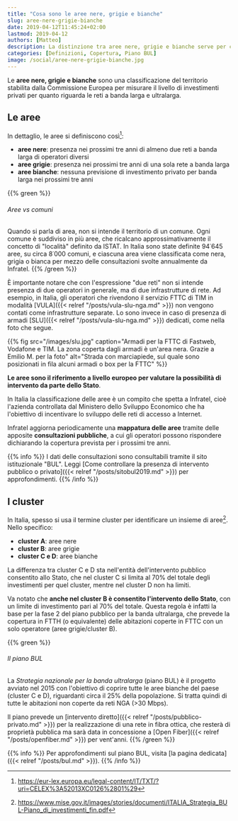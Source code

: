 ```yaml
---
title: "Cosa sono le aree nere, grigie e bianche"
slug: aree-nere-grigie-bianche
date: 2019-04-12T11:45:24+02:00
lastmod: 2019-04-12
authors: [Matteo]
description: La distinzione tra aree nere, grigie e bianche serve per classificare il grado di investimenti per la banda larga presenti sul territorio.
categories: [Definizioni, Copertura, Piano BUL]
image: /social/aree-nere-grigie-bianche.jpg
---
```


Le **aree nere, grigie e bianche** sono una classificazione del territorio stabilita dalla Commissione Europea per misurare il livello di investimenti privati per quanto riguarda le reti a banda larga e ultralarga.

## Le aree

In dettaglio, le aree si definiscono così[^lex]:

[^lex]: https://eur-lex.europa.eu/legal-content/IT/TXT/?uri=CELEX%3A52013XC0126%2801%29

- **aree nere**: presenza nei prossimi tre anni di almeno due reti a banda larga di operatori diversi
- **aree grigie**: presenza nei prossimi tre anni di una sola rete a banda larga
- **aree bianche**: nessuna previsione di investimento privato per banda larga nei prossimi tre anni

{{% green %}}
###### Aree vs comuni
Quando si parla di area, non si intende il territorio di un comune. Ogni comune è suddiviso in più aree, che ricalcano approssimativamente il concetto di "località" definito da ISTAT. In Italia sono state definite 94˙645 aree, su circa 8˙000 comuni, e ciascuna area viene classificata come nera, grigia o bianca per mezzo delle consultazioni svolte annualmente da Infratel.
{{% /green %}}

È importante notare che con l'espressione "due reti" non si intende presenza di due operatori in generale, ma di due infrastrutture di rete. Ad esempio, in Italia, gli operatori che rivendono il servizio FTTC di TIM in modalità [VULA]({{< relref "/posts/vula-slu-nga.md" >}}) non vengono contati come infrastrutture separate. Lo sono invece in caso di presenza di armadi [SLU]({{< relref "/posts/vula-slu-nga.md" >}}) dedicati, come nella foto che segue.

{{% fig src="/images/slu.jpg" caption="Armadi per la FTTC di Fastweb, Vodafone e TIM. La zona coperta dagli armadi è un'area nera. Grazie a Emilio M. per la foto" alt="Strada con marciapiede, sul quale sono posizionati in fila alcuni armadi o box per la FTTC" %}}

**Le aree sono il riferimento a livello europeo per valutare la possibilità di intervento da parte dello Stato**.

In Italia la classificazione delle aree è un compito che spetta a Infratel, cioè l'azienda controllata dal Ministero dello Sviluppo Economico che ha l'obiettivo di incentivare lo sviluppo delle reti di accesso a Internet.

Infratel aggiorna periodicamente una **mappatura delle aree** tramite delle apposite **consultazioni pubbliche**, a cui gli operatori possono rispondere dichiarando la copertura prevista per i prossimi tre anni.

{{% info %}}
I dati delle consultazioni sono consultabili tramite il sito istituzionale "BUL". Leggi [Come controllare la presenza di intervento pubblico o privato]({{< relref "/posts/sitobul2019.md" >}}) per approfondimenti.
{{% /info %}}

## I cluster

In Italia, spesso si usa il termine cluster per identificare un insieme di aree[^strategia]. Nello specifico:

[^strategia]: https://www.mise.gov.it/images/stories/documenti/ITALIA_Strategia_BUL-Piano_di_investimenti_fin.pdf

- **cluster A**: aree nere
- **cluster B**: aree grigie
- **cluster C e D**: aree bianche

La differenza tra cluster C e D sta nell'entità dell'intervento pubblico consentito allo Stato, che nel cluster C si limita al 70% del totale degli investimenti per quel cluster, mentre nel cluster D non ha limiti.

Va notato che **anche nel cluster B è consentito l'intervento dello Stato**, con un limite di investimento pari al 70% del totale. Questa regola è infatti la base per la fase 2 del piano pubblico per la banda ultralarga, che prevede la copertura in FTTH (o equivalente) delle abitazioni coperte in FTTC con un solo operatore (aree grigie/cluster B).

{{% green %}}
###### Il piano BUL

La *Strategia nazionale per la banda ultralarga* (piano BUL) è il progetto avviato nel 2015 con l'obiettivo di coprire tutte le aree bianche del paese (cluster C e D), riguardanti circa il 25% della popolazione. Si tratta quindi di tutte le abitazioni non coperte da reti NGA (>30 Mbps).

Il piano prevede un [intervento diretto]({{< relref "/posts/pubblico-privato.md" >}}) per la realizzazione di una rete in fibra ottica, che resterà di proprietà pubblica ma sarà data in concessione a [Open Fiber]({{< relref "/posts/openfiber.md" >}}) per vent'anni.
{{% /green %}}

{{% info %}}
Per approfondimenti sul piano BUL, visita [la pagina dedicata]({{< relref "/posts/bul.md" >}}).
{{% /info %}}
